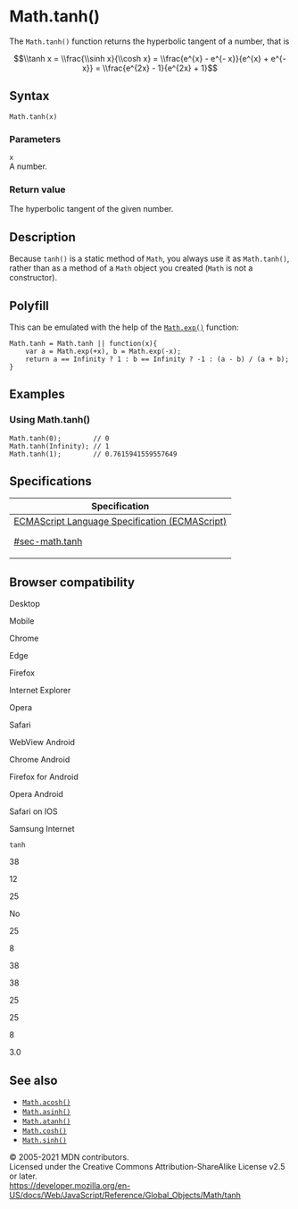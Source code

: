 # Math.tanh()

The `Math.tanh()` function returns the hyperbolic tangent of a number, that is

$$\\tanh x = \\frac{\\sinh x}{\\cosh x} = \\frac{e^{x} - e^{- x}}{e^{x} + e^{- x}} = \\frac{e^{2x} - 1}{e^{2x} + 1}$$

## Syntax

    Math.tanh(x)

### Parameters

`x`  
A number.

### Return value

The hyperbolic tangent of the given number.

## Description

Because `tanh()` is a static method of `Math`, you always use it as `Math.tanh()`, rather than as a method of a `Math` object you created (`Math` is not a constructor).

## Polyfill

This can be emulated with the help of the [`Math.exp()`](exp) function:

    Math.tanh = Math.tanh || function(x){
        var a = Math.exp(+x), b = Math.exp(-x);
        return a == Infinity ? 1 : b == Infinity ? -1 : (a - b) / (a + b);
    }

## Examples

### Using Math.tanh()

    Math.tanh(0);        // 0
    Math.tanh(Infinity); // 1
    Math.tanh(1);        // 0.7615941559557649

## Specifications

<table><thead><tr class="header"><th>Specification</th></tr></thead><tbody><tr class="odd"><td><a href="https://tc39.es/ecma262/#sec-math.tanh">ECMAScript Language Specification (ECMAScript) 
<br/>

<span class="small">#sec-math.tanh</span></a></td></tr></tbody></table>

## Browser compatibility

Desktop

Mobile

Chrome

Edge

Firefox

Internet Explorer

Opera

Safari

WebView Android

Chrome Android

Firefox for Android

Opera Android

Safari on IOS

Samsung Internet

`tanh`

38

12

25

No

25

8

38

38

25

25

8

3.0

## See also

-   [`Math.acosh()`](acosh)
-   [`Math.asinh()`](asinh)
-   [`Math.atanh()`](atanh)
-   [`Math.cosh()`](cosh)
-   [`Math.sinh()`](sinh)

© 2005-2021 MDN contributors.  
Licensed under the Creative Commons Attribution-ShareAlike License v2.5 or later.  
<a href="https://developer.mozilla.org/en-US/docs/Web/JavaScript/Reference/Global_Objects/Math/tanh" class="_attribution-link">https://developer.mozilla.org/en-US/docs/Web/JavaScript/Reference/Global_Objects/Math/tanh</a>
